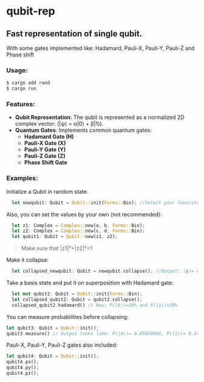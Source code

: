 # qubit-rep

## Fast representation of single qubit.
With some gates implemented like: Hadamard, Pauli-X, Pauli-Y, Pauli-Z and Phase shift

### Usage:

```bash
$ cargo add rand
$ cargo run
```
### Features:
- **Qubit Representation**: The qubit is represented as a normalized 2D complex vector: (|ψ⟩ = α|0⟩ + β|1⟩).
- **Quantum Gates**: Implements common quantum gates:
  - **Hadamard Gate (H)**
  - **Pauli-X Gate (X)**
  - **Pauli-Y Gate (Y)**
  - **Pauli-Z Gate (Z)**
  - **Phase Shift Gate**

### Examples:
Initialize a Qubit in random state.
```rust
  let newqubit: Qubit = Qubit::init(Forms::Bin); //Select your favorite representation for a Complex number Forms::{Bin, Exp, Coords}
```
Also, you can set the values by your own (not recommended):
```rust
  let z1: Complex = Complex::new(a, b, Forms::Bin); 
  let z2: Complex = Complex::new(c, d, Forms::Bin);
  let qubit1: Qubit = Qubit::new(z1, z2);
```
>Make sure that |z1|²+|z2|²=1

Make it collapse:
```rust
  let collapsed_newqubit: Qubit = newqubit.collapse(); //Output: |ϕ⟩= 0+0i|0⟩ + 1+0i|1⟩ or |ϕ⟩= 1+0i|0⟩ + 0+0i|1⟩
```
Take a basis state and put it on superposition with Hadamard gate:
```rust
  let mut qubit2: Qubit = Qubit::init(Forms::Bin);
  let collapsed_qubit2: Qubit = qubit2.collapse();
  collapsed_qubit2.hadamard() // Now; P(|0⟩)=50% and P(|1⟩)=50%
```
You can measure probabilities before collapsing:
```rust
let qubit3: Qubit = Qubit::init();
qubit3.measure() // Output looks like: P(|0⟩)= 0.65050066, P(|1⟩)= 0.34949934
```
Pauli-X, Pauli-Y, Pauli-Z gates also included:
```rust
let qubit4: Qubit = Qubit::init();
qubit4.px();
qubit4.py();
qubit4.pz();
```

